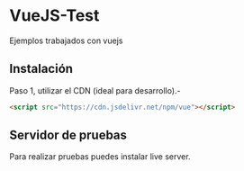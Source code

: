 # VueJS-Test
Ejemplos trabajados con vuejs

## Instalación

Paso 1, utilizar el CDN (ideal para desarrollo).-

```html
<script src="https://cdn.jsdelivr.net/npm/vue"></script>
```

## Servidor de pruebas

Para realizar pruebas puedes instalar live server.